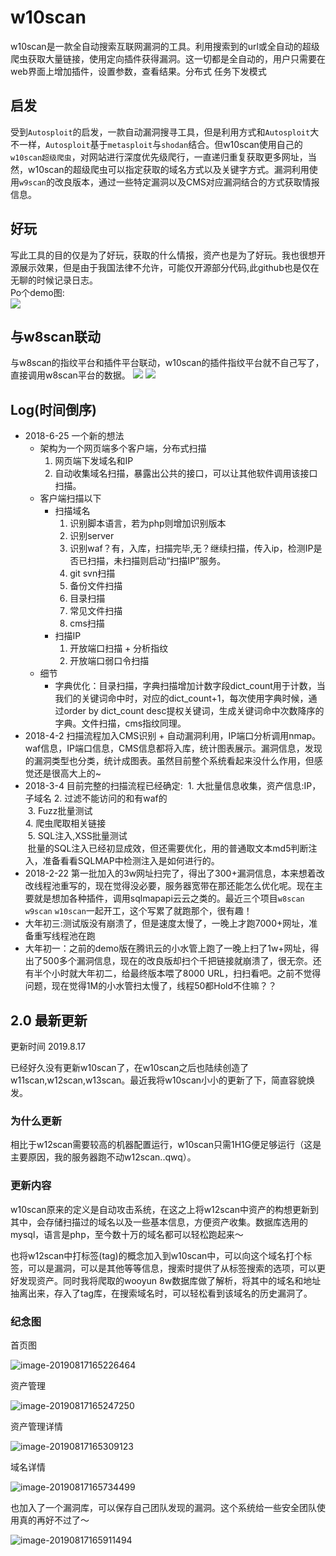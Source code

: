 # w10scan
w10scan是一款全自动搜索互联网漏洞的工具。利用搜索到的url或全自动的超级爬虫获取大量链接，使用定向插件获得漏洞。这一切都是全自动的，用户只需要在web界面上增加插件，设置参数，查看结果。分布式 任务下发模式

## 启发
受到`Autosploit`的启发，一款自动漏洞搜寻工具，但是利用方式和`Autosploit`大不一样，`Autosploit`基于`metasploit`与`shodan`结合。但w10scan使用自己的`w10scan超级爬虫`，对网站进行深度优先级爬行，一直递归重复获取更多网址，当然，w10scan的超级爬虫可以指定获取的域名方式以及关键字方式。漏洞利用使用`w9scan`的改良版本，通过一些特定漏洞以及CMS对应漏洞结合的方式获取情报信息。

## 好玩
写此工具的目的仅是为了好玩，获取的什么情报，资产也是为了好玩。我也很想开源展示效果，但是由于我国法律不允许，可能仅开源部分代码,此github也是仅在无聊的时候记录日志。  
Po个demo图:  
![](./1.jpg)

## 与w8scan联动
与w8scan的指纹平台和插件平台联动，w10scan的插件指纹平台就不自己写了，直接调用w8scan平台的数据。
![](./2.jpg)
![](./3.jpg)

## Log(时间倒序)
- 2018-6-25 一个新的想法
    - 架构为一个网页端多个客户端，分布式扫描
        1. 网页端下发域名和IP
        2. 自动收集域名扫描，暴露出公共的接口，可以让其他软件调用该接口扫描。
    - 客户端扫描以下
        - 扫描域名
            1. 识别脚本语言，若为php则增加识别版本
            2. 识别server
            3. 识别waf？有，入库，扫描完毕,无？继续扫描，传入ip，检测IP是否已扫描，未扫描则启动“扫描IP”服务。
            4. git svn扫描
            5. 备份文件扫描
            6. 目录扫描
            7. 常见文件扫描
            8. cms扫描
        - 扫描IP
            1. 开放端口扫描 + 分析指纹
            2. 开放端口弱口令扫描
    - 细节
        - 字典优化：目录扫描，字典扫描增加计数字段dict_count用于计数，当我们的关键词命中时，对应的dict_count+1，每次使用字典时候，通过order by dict_count desc提权关键词，生成关键词命中次数降序的字典。文件扫描，cms指纹同理。
- 2018-4-2 扫描流程加入CMS识别 + 自动漏洞利用，IP端口分析调用nmap。waf信息，IP端口信息，CMS信息都将入库，统计图表展示。漏洞信息，发现的漏洞类型也分类，统计成图表。虽然目前整个系统看起来没什么作用，但感觉还是很高大上的~
- 2018-3-4 目前完整的扫描流程已经确定: 
  1. 大批量信息收集，资产信息:IP，子域名
  2. 过滤不能访问的和有waf的  
  3. Fuzz批量测试  
  4. 爬虫爬取相关链接  
  5. SQL注入,XSS批量测试  
  批量的SQL注入已经初显成效，但还需要优化，用的普通取文本md5判断注入，准备看看SQLMAP中检测注入是如何进行的。
- 2018-2-22 第一批加入的3w网址扫完了，得出了300+漏洞信息，本来想着改改线程池重写的，现在觉得没必要，服务器宽带在那还能怎么优化呢。现在主要就是想加各种插件，调用sqlmapapi云云之类的。最近三个项目`w8scan` `w9scan` `w10scan`一起开工，这个写累了就跑那个，很有趣！
- 大年初三:测试版没有崩溃了，但是速度太慢了，一晚上才跑7000+网址，准备重写线程池在跑
- 大年初一：之前的demo版在腾讯云的小水管上跑了一晚上扫了1w+网址，得出了500多个漏洞信息，现在的改良版却扫个千把链接就崩溃了，很无奈。还有半个小时就大年初二，给最终版本喂了8000 URL，扫扫看吧。之前不觉得问题，现在觉得1M的小水管扫太慢了，线程50都Hold不住嘛？？

## 2.0 最新更新

更新时间 2019.8.17

已经好久没有更新w10scan了，在w10scan之后也陆续创造了w11scan,w12scan,w13scan。最近我将w10scan小小的更新了下，简直容貌焕发。

### 为什么更新

相比于w12scan需要较高的机器配置运行，w10scan只需1H1G便足够运行（这是主要原因，我的服务器跑不动w12scan..qwq）。

### 更新内容

w10scan原来的定义是自动攻击系统，在这之上将w12scan中资产的构想更新到其中，会存储扫描过的域名以及一些基本信息，方便资产收集。数据库选用的mysql，语言是php，至今数十万的域名都可以轻松跑起来～

也将w12scan中打标签(tag)的概念加入到w10scan中，可以向这个域名打个标签，可以是漏洞，可以是其他等等信息，搜索时提供了从标签搜索的选项，可以更好发现资产。同时我将爬取的wooyun 8w数据库做了解析，将其中的域名和地址抽离出来，存入了tag库，在搜索域名时，可以轻松看到该域名的历史漏洞了。

### 纪念图

首页图

![image-20190817165226464](assets/image-20190817165226464.png)

资产管理

![image-20190817165247250](assets/image-20190817165247250.png)

资产管理详情

![image-20190817165309123](assets/image-20190817165309123.png)

域名详情

![image-20190817165734499](assets/image-20190817165734499.png)

也加入了一个漏洞库，可以保存自己团队发现的漏洞。这个系统给一些安全团队使用真的再好不过了～

![image-20190817165911494](assets/image-20190817165911494.png)